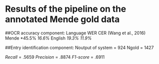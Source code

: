 # Results of the pipeline on the annotated Mende gold data

##OCR accuracy component:
Language  WER CER (Wang et al., 2016)
Mende *45.5% *16.6%*
English	*19.3%*	*11.9%*

##Entry identification component:
Noutput of system = 924
Ngold = 1427	

*Recall* = .5659
*Precision*	= .8874
*F1-score* = .6911

